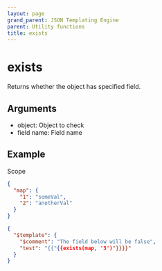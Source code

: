 ```yaml
---
layout: page
grand_parent: JSON Templating Engine
parent: Utility functions
title: exists
---
```


# exists

Returns whether the object has specified field.

## Arguments

 - object: Object to check
 - field name: Field name

## Example

Scope
```json
{
  "map": {
    "1": "someVal",
    "2": "anotherVal"
  }
}
```

```json
{
  "$template": {
    "$comment": "The field below will be false",
    "test": "{{"{{exists(map, '3')"}}}}"
  }
}
```
